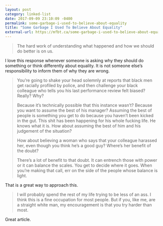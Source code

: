 ```yaml
---
layout: post
category: linked-list
date: 2017-09-09 23:10:09 -0400
permalink: some-garbage-i-used-to-believe-about-equality
title: "Some Garbage I Used To Believe About Equality"
external-url: https://mfbt.ca/some-garbage-i-used-to-believe-about-equality-e7c771784f26
---
```


> The hard work of understanding what happened and how we should do better is on us.

I love this response whenever someone is asking why they should do something or think differently about equality. It is not someone else’s responsibility to inform them of why they ​are wrong. 

> You’re going to shake your head solemnly at reports that black men get racially profiled by police, and then challenge your black colleague who tells you his last performance review felt biased? Really? Why?
> 
> Because it’s technically possible that this instance wasn’t? Because you want to assume the best of his manager? Assuming the best of people is something you get  to do because you haven’t been kicked in the gut. This shit has been happening for his whole fucking life. He knows what it is. How about assuming the best of him and his judgement of the situation?
> 
> How about believing a woman who says that your colleague harassed her, even though you think he’s a good guy? Where’s her benefit of the doubt?
> 
> There’s a lot of benefit to that doubt. It can entrench those with power or it can balance the scales. You get to decide where it goes. When you’re making that call, err on the side of the people whose balance is light.

That is a great way to approach this.
​
> I will probably spend the rest of my life trying to be less of an ass. I think this is a fine occupation for most people. But if you, like me, are a straight white man, my encouragement is that you try harder than most.

Great article.
​

